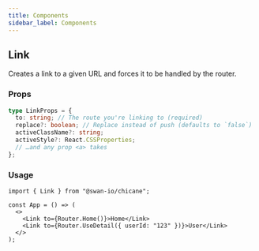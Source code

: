 ```yaml
---
title: Components
sidebar_label: Components
---
```


## Link

Creates a link to a given URL and forces it to be handled by the router.

### Props

```ts
type LinkProps = {
  to: string; // The route you're linking to (required)
  replace?: boolean; // Replace instead of push (defaults to `false`)
  activeClassName?: string;
  activeStyle?: React.CSSProperties;
  // …and any prop <a> takes
};
```

### Usage

```tsx
import { Link } from "@swan-io/chicane";

const App = () => (
  <>
    <Link to={Router.Home()}>Home</Link>
    <Link to={Router.UseDetail({ userId: "123" })}>User</Link>
  </>
);
```

